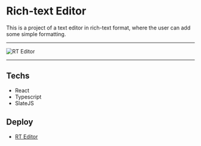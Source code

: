 # Rich-text Editor

This is a project of a text editor in rich-text format, where the user can add some simple formatting.

***
![RT Editor](https://user-images.githubusercontent.com/91793932/185709285-6b3ed504-11f4-4d90-86e0-7af9beeeb4c1.png)

***

## Techs

  - React
  - Typescript
  - SlateJS

## Deploy

  - [RT Editor](https://rt-editor.netlify.app/)

